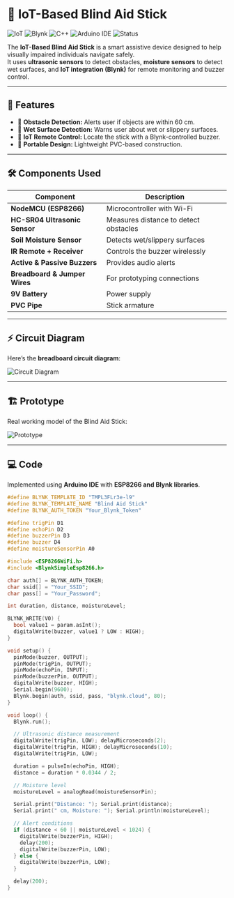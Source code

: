 # 🦯 IoT-Based Blind Aid Stick

![IoT](https://img.shields.io/badge/IoT-Project-blue)
![Blynk](https://img.shields.io/badge/Blynk-ESP8266-green)
![C++](https://img.shields.io/badge/Language-C%2B%2B-orange)
![Arduino IDE](https://img.shields.io/badge/IDE-Arduino-blue)
![Status](https://img.shields.io/badge/Status-Completed-success)

The **IoT-Based Blind Aid Stick** is a smart assistive device designed to help visually impaired individuals navigate safely.  
It uses **ultrasonic sensors** to detect obstacles, **moisture sensors** to detect wet surfaces, and **IoT integration (Blynk)** for remote monitoring and buzzer control.

---

## 📌 Features

- 🔹 **Obstacle Detection:** Alerts user if objects are within 60 cm.  
- 🔹 **Wet Surface Detection:** Warns user about wet or slippery surfaces.  
- 🔹 **IoT Remote Control:** Locate the stick with a Blynk-controlled buzzer.  
- 🔹 **Portable Design:** Lightweight PVC-based construction.  

---

## 🛠 Components Used

| Component | Description |
|----------|-------------|
| **NodeMCU (ESP8266)** | Microcontroller with Wi-Fi |
| **HC-SR04 Ultrasonic Sensor** | Measures distance to detect obstacles |
| **Soil Moisture Sensor** | Detects wet/slippery surfaces |
| **IR Remote + Receiver** | Controls the buzzer wirelessly |
| **Active & Passive Buzzers** | Provides audio alerts |
| **Breadboard & Jumper Wires** | For prototyping connections |
| **9V Battery** | Power supply |
| **PVC Pipe** | Stick armature |

---

## ⚡ Circuit Diagram

Here’s the **breadboard circuit diagram**:

![Circuit Diagram](./circuit_diagram.png)

---

## 🏗 Prototype

Real working model of the Blind Aid Stick:

![Prototype](./prototype_image.png)

---

## 💻 Code

Implemented using **Arduino IDE** with **ESP8266 and Blynk libraries**.

```cpp
#define BLYNK_TEMPLATE_ID "TMPL3FLr3e-l9"
#define BLYNK_TEMPLATE_NAME "Blind Aid Stick"
#define BLYNK_AUTH_TOKEN "Your_Blynk_Token"

#define trigPin D1
#define echoPin D2
#define buzzerPin D3
#define buzzer D4
#define moistureSensorPin A0

#include <ESP8266WiFi.h>
#include <BlynkSimpleEsp8266.h>

char auth[] = BLYNK_AUTH_TOKEN;
char ssid[] = "Your_SSID";
char pass[] = "Your_Password";

int duration, distance, moistureLevel;

BLYNK_WRITE(V0) {
  bool value1 = param.asInt();
  digitalWrite(buzzer, value1 ? LOW : HIGH);
}

void setup() {
  pinMode(buzzer, OUTPUT);
  pinMode(trigPin, OUTPUT);
  pinMode(echoPin, INPUT);
  pinMode(buzzerPin, OUTPUT);
  digitalWrite(buzzer, HIGH);
  Serial.begin(9600);
  Blynk.begin(auth, ssid, pass, "blynk.cloud", 80);
}

void loop() {
  Blynk.run();

  // Ultrasonic distance measurement
  digitalWrite(trigPin, LOW); delayMicroseconds(2);
  digitalWrite(trigPin, HIGH); delayMicroseconds(10);
  digitalWrite(trigPin, LOW);

  duration = pulseIn(echoPin, HIGH);
  distance = duration * 0.0344 / 2;

  // Moisture level
  moistureLevel = analogRead(moistureSensorPin);

  Serial.print("Distance: "); Serial.print(distance);
  Serial.print(" cm, Moisture: "); Serial.println(moistureLevel);

  // Alert conditions
  if (distance < 60 || moistureLevel < 1024) {
    digitalWrite(buzzerPin, HIGH);
    delay(200);
    digitalWrite(buzzerPin, LOW);
  } else {
    digitalWrite(buzzerPin, LOW);
  }

  delay(200);
}
